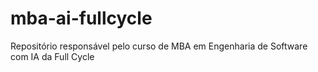 # mba-ai-fullcycle

Repositório responsável pelo curso de MBA em Engenharia de Software com IA da Full Cycle
